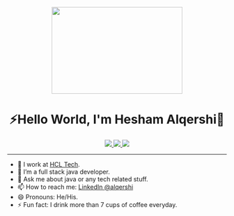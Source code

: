 <!-- [![160744959694494596](https://user-images.githubusercontent.com/6764957/101521273-94ed0f00-39c0-11eb-9721-1fb49097a171.png)](https://github.com/sw-yx?tab=repositories) -->

<p align="center">
<!--     <img windth="470" src="https://i.pinimg.com/originals/30/b8/17/30b8174c6f1a07e0af9bcf41fec3a5f5.gif"> -->
    <img width="300" height="200" src="https://user-images.githubusercontent.com/49689391/123983563-f7741f80-d991-11eb-852d-48e64b1b1b31.gif">
  
</p>

<h1 align="center">⚡️Hello World, I'm Hesham Alqershi🤖</h1></center>

<p align="center">
<a href="mailto:alqershi.hesham@gmail.com">
<img src="https://img.shields.io/badge/Gmail-D14815?style=for-the-badge&logo=gmail&logoColor=white"/>
</a><a href="https://www.linkedin.com/in/alqershi/">
<img src="https://img.shields.io/badge/LinkedIn-0077B5?style=for-the-badge&logo=linkedin&logoColor=white"/>
<img src="https://img.shields.io/badge/HackerRank-25D366?style=for-the-badge&logo=hackerrank&logoColor=green&color=black">
</a>
<!--  <a href="https://https://leetcode.com/haalqershi/">
<img src="https://img.shields.io/badge/npm-CB3837?style=for-the-badge&logo=npm&logoColor=white"/>
</a> -->
</p>

--- 

- 🔭 I work at [HCL Tech](https://hcl.com/).
- 🌱 I’m a full stack java developer.
- 💬 Ask me about java or any tech related stuff.
- 📫 How to reach me: [LinkedIn @alqershi](https://www.linkedin.com/in/alqershi)
- 😄 Pronouns: He/His.
- ⚡ Fun fact: I drink more than 7 cups of coffee everyday.
